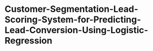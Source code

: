# Customer-Segmentation-Lead-Scoring-System-for-Predicting-Lead-Conversion-Using-Logistic-Regression